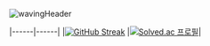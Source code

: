 
![wavingHeader](https://capsule-render.vercel.app/api?type=waving&height=200&text=Hello%20%20I'm%20Charlotte!&fontAlign=80&fontAlignY=40&color=gradient&fontSize=30)

<!--
[GitHub stats](https://github-readme-stats.vercel.app/api?username=devCharlotte&include_all_commits=true&show_icons=true&theme=radical)
-->

|------|------|
|[![GitHub Streak](https://streak-stats.demolab.com/?user=devCharlotte&theme=highcontrast)](https://git.io/streak-stats)
|[![Solved.ac
프로필](http://mazassumnida.wtf/api/v2/generate_badge?boj=devcharlotte)](https://solved.ac/devcharlotte)|




